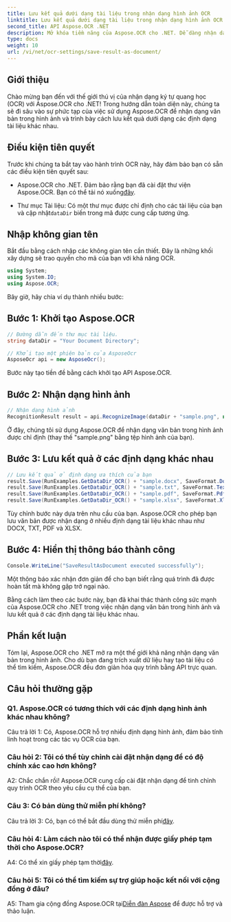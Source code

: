 ```yaml
---
title: Lưu kết quả dưới dạng tài liệu trong nhận dạng hình ảnh OCR
linktitle: Lưu kết quả dưới dạng tài liệu trong nhận dạng hình ảnh OCR
second_title: API Aspose.OCR .NET
description: Mở khóa tiềm năng của Aspose.OCR cho .NET. Dễ dàng nhận dạng văn bản trong hình ảnh và lưu kết quả ở nhiều định dạng tài liệu khác nhau.
type: docs
weight: 10
url: /vi/net/ocr-settings/save-result-as-document/
---
```

## Giới thiệu

Chào mừng bạn đến với thế giới thú vị của nhận dạng ký tự quang học (OCR) với Aspose.OCR cho .NET! Trong hướng dẫn toàn diện này, chúng ta sẽ đi sâu vào sự phức tạp của việc sử dụng Aspose.OCR để nhận dạng văn bản trong hình ảnh và trình bày cách lưu kết quả dưới dạng các định dạng tài liệu khác nhau.

## Điều kiện tiên quyết

Trước khi chúng ta bắt tay vào hành trình OCR này, hãy đảm bảo bạn có sẵn các điều kiện tiên quyết sau:

-  Aspose.OCR cho .NET. Đảm bảo rằng bạn đã cài đặt thư viện Aspose.OCR. Bạn có thể tải nó xuống[đây](https://releases.aspose.com/ocr/net/).

-  Thư mục Tài liệu: Có một thư mục được chỉ định cho các tài liệu của bạn và cập nhật`dataDir` biến trong mã được cung cấp tương ứng.

## Nhập không gian tên

Bắt đầu bằng cách nhập các không gian tên cần thiết. Đây là những khối xây dựng sẽ trao quyền cho mã của bạn với khả năng OCR.

```csharp
using System;
using System.IO;
using Aspose.OCR;
```

Bây giờ, hãy chia ví dụ thành nhiều bước:

## Bước 1: Khởi tạo Aspose.OCR

```csharp
// Đường dẫn đến thư mục tài liệu.
string dataDir = "Your Document Directory";

// Khởi tạo một phiên bản của AsposeOcr
AsposeOcr api = new AsposeOcr();
```

Bước này tạo tiền đề bằng cách khởi tạo API Aspose.OCR.

## Bước 2: Nhận dạng hình ảnh

```csharp
// Nhận dạng hình ảnh
RecognitionResult result = api.RecognizeImage(dataDir + "sample.png", new RecognitionSettings { });
```

Ở đây, chúng tôi sử dụng Aspose.OCR để nhận dạng văn bản trong hình ảnh được chỉ định (thay thế "sample.png" bằng tệp hình ảnh của bạn).

## Bước 3: Lưu kết quả ở các định dạng khác nhau

```csharp
// Lưu kết quả ở định dạng ưa thích của bạn
result.Save(RunExamples.GetDataDir_OCR() + "sample.docx", SaveFormat.Docx);
result.Save(RunExamples.GetDataDir_OCR() + "sample.txt", SaveFormat.Text);
result.Save(RunExamples.GetDataDir_OCR() + "sample.pdf", SaveFormat.Pdf);
result.Save(RunExamples.GetDataDir_OCR() + "sample.xlsx", SaveFormat.Xlsx);
```

Tùy chỉnh bước này dựa trên nhu cầu của bạn. Aspose.OCR cho phép bạn lưu văn bản được nhận dạng ở nhiều định dạng tài liệu khác nhau như DOCX, TXT, PDF và XLSX.

## Bước 4: Hiển thị thông báo thành công

```csharp
Console.WriteLine("SaveResultAsDocument executed successfully");
```

Một thông báo xác nhận đơn giản để cho bạn biết rằng quá trình đã được hoàn tất mà không gặp trở ngại nào.

Bằng cách làm theo các bước này, bạn đã khai thác thành công sức mạnh của Aspose.OCR cho .NET trong việc nhận dạng văn bản trong hình ảnh và lưu kết quả ở các định dạng tài liệu khác nhau.

## Phần kết luận

Tóm lại, Aspose.OCR cho .NET mở ra một thế giới khả năng nhận dạng văn bản trong hình ảnh. Cho dù bạn đang trích xuất dữ liệu hay tạo tài liệu có thể tìm kiếm, Aspose.OCR đều đơn giản hóa quy trình bằng API trực quan.

## Câu hỏi thường gặp

### Q1. Aspose.OCR có tương thích với các định dạng hình ảnh khác nhau không?

Câu trả lời 1: Có, Aspose.OCR hỗ trợ nhiều định dạng hình ảnh, đảm bảo tính linh hoạt trong các tác vụ OCR của bạn.

### Câu hỏi 2: Tôi có thể tùy chỉnh cài đặt nhận dạng để có độ chính xác cao hơn không?

A2: Chắc chắn rồi! Aspose.OCR cung cấp cài đặt nhận dạng để tinh chỉnh quy trình OCR theo yêu cầu cụ thể của bạn.

### Câu 3: Có bản dùng thử miễn phí không?

 Câu trả lời 3: Có, bạn có thể bắt đầu dùng thử miễn phí[đây](https://releases.aspose.com/).

### Câu hỏi 4: Làm cách nào tôi có thể nhận được giấy phép tạm thời cho Aspose.OCR?

 A4: Có thể xin giấy phép tạm thời[đây](https://purchase.aspose.com/temporary-license/).

### Câu hỏi 5: Tôi có thể tìm kiếm sự trợ giúp hoặc kết nối với cộng đồng ở đâu?

 A5: Tham gia cộng đồng Aspose.OCR tại[Diễn đàn Aspose](https://forum.aspose.com/c/ocr/16) để được hỗ trợ và thảo luận.